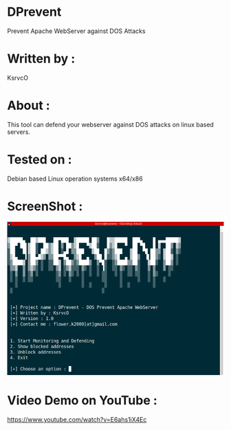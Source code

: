 # DPrevent
Prevent Apache WebServer against DOS Attacks

# Written by :
KsrvcO

# About :
This tool can defend your webserver against DOS attacks on linux based servers.

# Tested on :
Debian based Linux operation systems x64/x86

# ScreenShot :
![ScreenShot](https://raw.githubusercontent.com/ksrvco/DPrevent/master/DPrevent-shot.png)

# Video Demo on YouTube :
https://www.youtube.com/watch?v=E6ahs1iX4Ec
